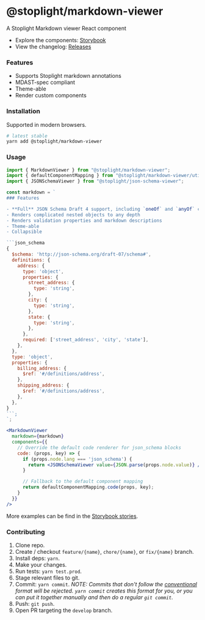 # @stoplight/markdown-viewer

<!-- BADGES -->

A Stoplight Markdown viewer React component

- Explore the components: [Storybook](https://stoplightio.github.io/markdown-viewer)
- View the changelog: [Releases](https://github.com/stoplightio/markdown-viewer/releases)

### Features

- Supports Stoplight markdown annotations
- MDAST-spec compliant
- Theme-able
- Render custom components

### Installation

Supported in modern browsers.

```bash
# latest stable
yarn add @stoplight/markdown-viewer
```

### Usage

````jsx
import { MarkdownViewer } from "@stoplight/markdown-viewer";
import { defaultComponentMapping } from "@stoplight/markdown-viewer/utils/components";
import { JSONSchemaViewer } from "@stoplight/json-schema-viewer";

const markdown = `
### Features

- **Full** JSON Schema Draft 4 support, including `oneOf` and `anyOf` combiner properties
- Renders complicated nested objects to any depth
- Renders validation properties and markdown descriptions
- Theme-able
- Collapsible

```json_schema
{
  $schema: 'http://json-schema.org/draft-07/schema#',
  definitions: {
    address: {
      type: 'object',
      properties: {
        street_address: {
          type: 'string',
        },
        city: {
          type: 'string',
        },
        state: {
          type: 'string',
        },
      },
      required: ['street_address', 'city', 'state'],
    },
  },
  type: 'object',
  properties: {
    billing_address: {
      $ref: '#/definitions/address',
    },
    shipping_address: {
      $ref: '#/definitions/address',
    },
  },
}
```;
`;

<MarkdownViewer
  markdown={markdown}
  components={{
    // Override the default code renderer for json_schema blocks
    code: (props, key) => {
      if (props.node.lang === 'json_schema') {
        return <JSONSchemaViewer value={JSON.parse(props.node.value)} />;
      }

      // Fallback to the default component mapping
      return defaultComponentMapping.code(props, key);
    }
  }}
/>
````

More examples can be find in the [Storybook stories](./src/__stories__/MarkdownViewer.tsx).

### Contributing

1. Clone repo.
2. Create / checkout `feature/{name}`, `chore/{name}`, or `fix/{name}` branch.
3. Install deps: `yarn`.
4. Make your changes.
5. Run tests: `yarn test.prod`.
6. Stage relevant files to git.
7. Commit: `yarn commit`. _NOTE: Commits that don't follow the [conventional](https://github.com/marionebl/commitlint/tree/master/%40commitlint/config-conventional) format will be rejected. `yarn commit` creates this format for you, or you can put it together manually and then do a regular `git commit`._
8. Push: `git push`.
9. Open PR targeting the `develop` branch.
